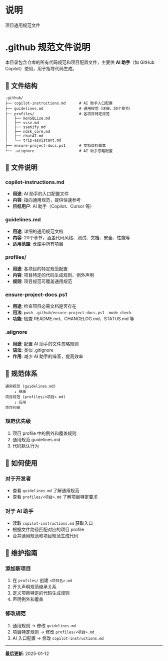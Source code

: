 # 说明
项目通用规范文件

# .github 规范文件说明

本目录包含仓库的所有代码规范和项目配置文件，主要供 **AI 助手**（如 GitHub Copilot）使用，用于指导代码生成。

## 📁 文件结构

```
.github/
├── copilot-instructions.md      # AI 助手入口配置
├── guidelines.md                # 通用规范（详细，20个章节）
├── profiles/                    # 各项目特定规范
│   ├── monSQLize.md
│   ├── vsse.md
│   ├── sseKify.md
│   ├── ndsk_core.md
│   ├── chatAI.md
│   └── trip-assistant.md
├── ensure-project-docs.ps1      # 文档自检脚本
└── .aiignore                    # AI 助手忽略配置
```

## 📖 文件说明

### copilot-instructions.md
- **用途**: AI 助手的入口配置文件
- **内容**: 指向通用规范，提供快速参考
- **目标用户**: AI 助手（Copilot、Cursor 等）

### guidelines.md
- **用途**: 详细的通用规范文档
- **内容**: 20个章节，涵盖代码风格、测试、文档、安全、性能等
- **适用范围**: 仓库中所有项目

### profiles/
- **用途**: 各项目的特定规范配置
- **内容**: 项目特定的代码生成规则、例外声明
- **规则**: 项目规范可覆盖通用规范

### ensure-project-docs.ps1
- **用途**: 检查项目必需文档是否存在
- **用法**: `pwsh .github/ensure-project-docs.ps1 -mode check`
- **功能**: 检查 README.md、CHANGELOG.md、STATUS.md 等

### .aiignore
- **用途**: 配置 AI 助手的文件忽略规则
- **语法**: 类似 .gitignore
- **作用**: 减少 AI 助手的噪音，提高效率

## 🎯 规范体系

```
通用规范 (guidelines.md)
    ↓ 继承
项目规范 (profiles/<项目>.md)
    ↓ 应用
项目代码
```

### 规范优先级
1. 项目 profile 中的例外和覆盖规则
2. 通用规范 guidelines.md
3. 代码默认行为

## 🚀 如何使用

### 对于开发者
- 查看 `guidelines.md` 了解通用规范
- 查看 `profiles/<项目>.md` 了解项目特定要求

### 对于 AI 助手
- 读取 `copilot-instructions.md` 获取入口
- 根据文件路径匹配对应的项目 profile
- 合并通用规范和项目规范生成代码

## 📝 维护指南

### 添加新项目
1. 在 `profiles/` 创建 `<项目名>.md`
2. 开头声明规范继承关系
3. 定义项目特定的代码生成规则
4. 声明例外和覆盖

### 修改规范
1. 通用规则 → 修改 `guidelines.md`
2. 项目特定规则 → 修改 `profiles/<项目>.md`
3. AI 入口配置 → 修改 `copilot-instructions.md`

---

**最后更新**: 2025-01-12
